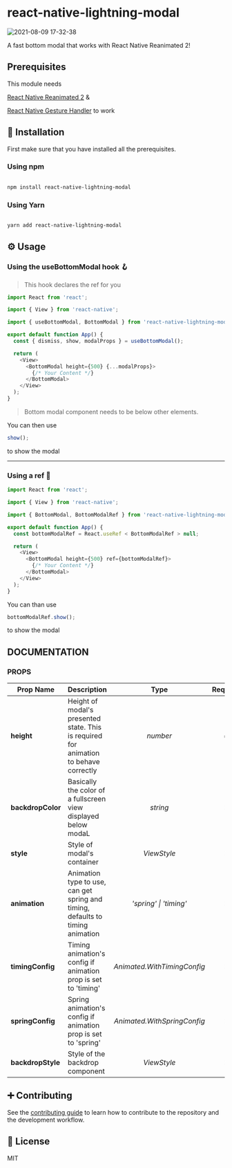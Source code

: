 # react-native-lightning-modal

![2021-08-09 17-32-38](https://user-images.githubusercontent.com/23079646/128723844-c7317cf3-6d28-4d60-a6ac-5c1c108a4a50.gif)

A fast bottom modal that works with React Native Reanimated 2!

## Prerequisites

This module needs

[React Native Reanimated 2](https://docs.swmansion.com/react-native-reanimated/docs/installation) &

[React Native Gesture Handler](https://docs.swmansion.com/react-native-gesture-handler/docs/) to work

## 🚀 Installation

First make sure that you have installed all the prerequisites.

### Using npm

```sh

npm install react-native-lightning-modal

```

### Using Yarn

```sh

yarn add react-native-lightning-modal

```

## ⚙️ Usage

### Using the useBottomModal hook 🪝

> This hook declares the ref for you

```js
import React from 'react';

import { View } from 'react-native';

import { useBottomModal, BottomModal } from 'react-native-lightning-modal';

export default function App() {
  const { dismiss, show, modalProps } = useBottomModal();

  return (
    <View>
      <BottomModal height={500} {...modalProps}>
        {/* Your Content */}
      </BottomModal>
    </View>
  );
}
```

> Bottom modal component needs to be below other elements.

You can then use

```js
show();
```

to show the modal

---

### Using a ref 📝

```js
import React from 'react';

import { View } from 'react-native';

import { BottomModal, BottomModalRef } from 'react-native-lightning-modal';

export default function App() {
  const bottomModalRef = React.useRef < BottomModalRef > null;

  return (
    <View>
      <BottomModal height={500} ref={bottomModalRef}>
        {/* Your Content */}
      </BottomModal>
    </View>
  );
}
```

You can than use

```js
bottomModalRef.show();
```

to show the modal

## DOCUMENTATION

### PROPS

| Prop Name         | Description                                                                           |            Type             | Required |                            Defaults to |
| ----------------- | ------------------------------------------------------------------------------------- | :-------------------------: | :------: | -------------------------------------: |
| **height**        | Height of modal's presented state. This is required for animation to behave correctly |          _number_           |    ✅    |                                     ❌ |
| **backdropColor** | Basically the color of a fullscreen view displayed below modaL                        |          _string_           |    ❌    |                            `undefined` |
| **style**         | Style of modal's container                                                            |         _ViewStyle_         |    ❌    |                            `undefined` |
| **animation**     | Animation type to use, can get spring and timing, defaults to timing animation        |   _'spring' \| 'timing'_    |    ❌    |                             `'timing'` |
| **timingConfig**  | Timing animation's config if animation prop is set to 'timing'                        | _Animated.WithTimingConfig_ |    ❌    | `{duration: 300, easing: Easing.quad}` |
| **springConfig**  | Spring animation's config if animation prop is set to 'spring'                        | _Animated.WithSpringConfig_ |    ❌    |                            `undefined` |
| **backdropStyle** | Style of the backdrop component                                                       |         _ViewStyle_         |    ❌    |                            `undefined` |

## ➕ Contributing

See the [contributing guide](CONTRIBUTING.md) to learn how to contribute to the repository and the development workflow.

## 📰 License

MIT
